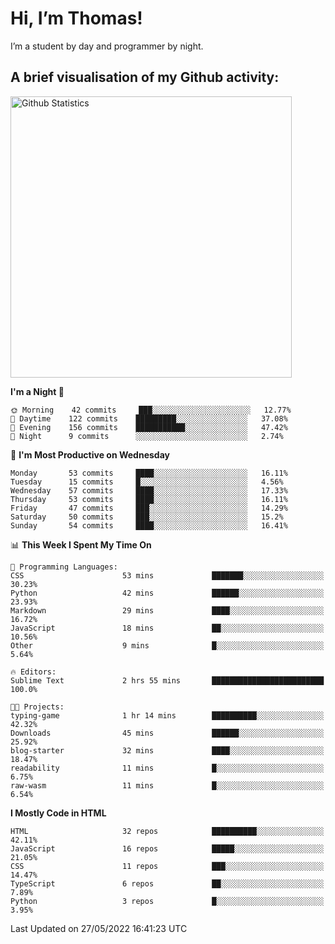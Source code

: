 # Hi, I’m Thomas!
I’m a student by day and programmer by night.

## A brief visualisation of my Github activity:

<img title="My Github Statistics" alt="Github Statistics" width="450px" src="https://github-readme-stats.vercel.app/api?username=thomasrettig&show_icons=true&include_all_commits=true&count_private=true&&hide=issues&theme=tokyonight&border_radius=6px"/>

<!--START_SECTION:waka-->
**I'm a Night 🦉** 

```text
🌞 Morning    42 commits     ███░░░░░░░░░░░░░░░░░░░░░░   12.77% 
🌆 Daytime    122 commits    █████████░░░░░░░░░░░░░░░░   37.08% 
🌃 Evening    156 commits    ███████████░░░░░░░░░░░░░░   47.42% 
🌙 Night      9 commits      ░░░░░░░░░░░░░░░░░░░░░░░░░   2.74%

```
📅 **I'm Most Productive on Wednesday** 

```text
Monday       53 commits     ████░░░░░░░░░░░░░░░░░░░░░   16.11% 
Tuesday      15 commits     █░░░░░░░░░░░░░░░░░░░░░░░░   4.56% 
Wednesday    57 commits     ████░░░░░░░░░░░░░░░░░░░░░   17.33% 
Thursday     53 commits     ████░░░░░░░░░░░░░░░░░░░░░   16.11% 
Friday       47 commits     ███░░░░░░░░░░░░░░░░░░░░░░   14.29% 
Saturday     50 commits     ███░░░░░░░░░░░░░░░░░░░░░░   15.2% 
Sunday       54 commits     ████░░░░░░░░░░░░░░░░░░░░░   16.41%

```


📊 **This Week I Spent My Time On** 

```text
💬 Programming Languages: 
CSS                      53 mins             ███████░░░░░░░░░░░░░░░░░░   30.23% 
Python                   42 mins             ██████░░░░░░░░░░░░░░░░░░░   23.93% 
Markdown                 29 mins             ████░░░░░░░░░░░░░░░░░░░░░   16.72% 
JavaScript               18 mins             ██░░░░░░░░░░░░░░░░░░░░░░░   10.56% 
Other                    9 mins              █░░░░░░░░░░░░░░░░░░░░░░░░   5.64%

🔥 Editors: 
Sublime Text             2 hrs 55 mins       █████████████████████████   100.0%

🐱‍💻 Projects: 
typing-game              1 hr 14 mins        ██████████░░░░░░░░░░░░░░░   42.32% 
Downloads                45 mins             ██████░░░░░░░░░░░░░░░░░░░   25.92% 
blog-starter             32 mins             ████░░░░░░░░░░░░░░░░░░░░░   18.47% 
readability              11 mins             █░░░░░░░░░░░░░░░░░░░░░░░░   6.75% 
raw-wasm                 11 mins             █░░░░░░░░░░░░░░░░░░░░░░░░   6.54%

```

**I Mostly Code in HTML** 

```text
HTML                     32 repos            ██████████░░░░░░░░░░░░░░░   42.11% 
JavaScript               16 repos            █████░░░░░░░░░░░░░░░░░░░░   21.05% 
CSS                      11 repos            ███░░░░░░░░░░░░░░░░░░░░░░   14.47% 
TypeScript               6 repos             ██░░░░░░░░░░░░░░░░░░░░░░░   7.89% 
Python                   3 repos             █░░░░░░░░░░░░░░░░░░░░░░░░   3.95%

```



 Last Updated on 27/05/2022 16:41:23 UTC
<!--END_SECTION:waka-->
